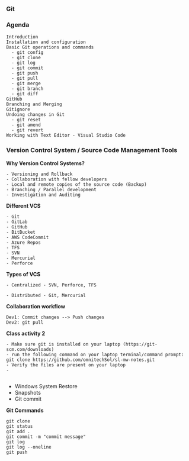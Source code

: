 ### Git

### Agenda

```
Introduction
Installation and configuration
Basic Git operations and commands
  - git config
  - git clone
  - git log
  - git commit
  - git push
  - git pull
  - git merge
  - git branch
  - git diff
GitHub
Branching and Merging
Gitignore
Undoing changes in Git
  - git reset
  - git amend
  - git revert
Working with Text Editor - Visual Studio Code

````

### Version Control System / Source Code Management Tools

**Why Version Control Systems?**
````
- Versioning and Rollback
- Collaboration with fellow developers
- Local and remote copies of the source code (Backup)
- Branching / Parallel development
- Investigation and Auditing
````

**Different VCS**

````
- Git
- GitLab
- GitHub
- BitBucket
- AWS CodeCommit
- Azure Repos
- TFS
- SVN
- Mercurial
- Perforce
````

**Types of VCS**
````
- Centralized - SVN, Perforce, TFS

- Distributed - Git, Mercurial
````


**Collaboration workflow**
````
Dev1: Commit changes --> Push changes
Dev2: git pull

````

**Class activity 2**
````
- Make sure git is installed on your laptop (https://git-scm.com/downloads)
- run the following command on your laptop terminal/command prompt: 
git clone https://github.com/omnitechSol/sl-mw-notes.git
- Verify the files are present on your laptop
- 


````

- Windows System Restore 
- Snapshots
- Git commit

**Git Commands**
````
git clone
git status
git add .
git commit -m "commit message"
git log
git log --oneline
git push

````
